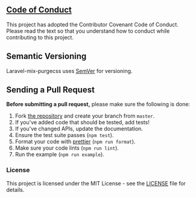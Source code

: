 
## [Code of Conduct](./.github/CODE_OF_CONDUCT.md)

This project has adopted the Contributor Covenant Code of Conduct.
Please read the text so that you understand how to conduct while contributing to this project.

## Semantic Versioning

Laravel-mix-purgecss uses [SemVer](http://semver.org/) for versioning.

## Sending a Pull Request

**Before submitting a pull request,** please make sure the following is done:

1. Fork [the repository](https://github.com/FullHuman/purgecss) and create your branch from `master`.
2. If you've added code that should be tested, add tests!
3. If you've changed APIs, update the documentation.
4. Ensure the test suite passes (`npm test`).
5. Format your code with [prettier](https://github.com/prettier/prettier) (`npm run format`).
6. Make sure your code lints (`npm run lint`).
7. Run the example (`npm run example`).

### License

This project is licensed under the MIT License - see the [LICENSE](LICENSE) file for details.
